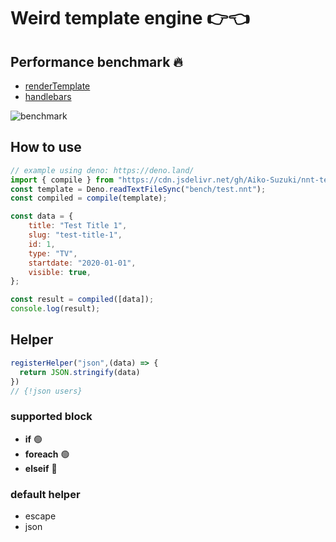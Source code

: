 # Weird template engine 👉👈
## Performance benchmark 🔥

- [renderTemplate](https://github.com/Aiko-Suzuki/nnt-template/blob/main/src/render.ts#L110)
- [handlebars](https://handlebarsjs.com/)

![benchmark](https://user-images.githubusercontent.com/42787030/169873497-f8277827-30e6-4b71-911d-c5a40193ecad.png)
## How to use
```js
// example using deno: https://deno.land/
import { compile } from "https://cdn.jsdelivr.net/gh/Aiko-Suzuki/nnt-template@main/bundle.js";
const template = Deno.readTextFileSync("bench/test.nnt");
const compiled = compile(template);

const data = {
	title: "Test Title 1",
	slug: "test-title-1",
	id: 1,
	type: "TV",
	startdate: "2020-01-01",
	visible: true,
};

const result = compiled([data]);
console.log(result);
```
## Helper
```js
registerHelper("json",(data) => {
  return JSON.stringify(data)
})
// {!json users}

```

### supported block
- **if** 🟢
- **foreach** 🟢
- **elseif** 🔴

### default helper
- escape
- json
